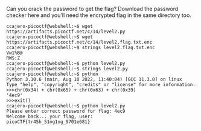 Can you crack the password to get the flag?
Download the password checker here and you'll need the encrypted flag in the same directory too.

	ccajero-picoctf@webshell:~$ wget https://artifacts.picoctf.net/c/14/level2.py
	ccajero-picoctf@webshell:~$ wget https://artifacts.picoctf.net/c/14/level2.flag.txt.enc
	ccajero-picoctf@webshell:~$ strings level2.flag.txt.enc 
	Vw1%B@
	RWS:Z
	ccajero-picoctf@webshell:~$ python level2.py
	ccajero-picoctf@webshell:~$ strings level2.py
	ccajero-picoctf@webshell:~$ python
	Python 3.10.6 (main, Aug 10 2022, 11:40:04) [GCC 11.3.0] on linux
	Type "help", "copyright", "credits" or "license" for more information.
	>>>chr(0x34) + chr(0x65) + chr(0x63) + chr(0x39)
	'4ec9'
	>>>exit()
	ccajero-picoctf@webshell:~$ python level2.py 
	Please enter correct password for flag: 4ec9
	Welcome back... your flag, user:
	picoCTF{tr45h_51ng1ng_9701e681}
